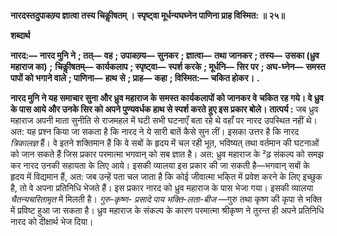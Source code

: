**नारदस्तदुपाकण्र्य ज्ञात्वा तस्य चिकीॢषतम् ।** **स्पृष्ट्वा मूर्धन्यघघ्नेन पाणिना प्राह विस्मित: ॥ २५॥** 

**शब्दार्थ** 

**नारद:—** **नारद मुनि ने** **; तत्—** **वह** **; उपाकण्र्य—** **सुनकर** **; ज्ञात्वा—** **तथा जानकर** **; तस्य—** **उसका (ध्रुव महाराज का)** **;** **चिकीॢषतम्—** **कार्यकलाप** **; स्पृष्ट्वा—** **स्पर्श करके** **; मूर्धनि—** **सिर पर** **; अघ-घ्नेन—** **समस्त पापों को भगाने वाले** **; पाणिना—** **हाथ** **से** **; प्राह—** **कहा** **; विस्मित:—** **चकित होकर।** **.** 

**नारद मुनि ने यह समाचार सुना और ध्रुव महाराज के समस्त कार्यकलापों को जानकर वे** **चकित रह गये। वे ध्रुव के पास आये और उनके सिर को अपने पुण्यवर्धक हाथ से स्पर्श करते** **हुए इस प्रकार बोले।** **तात्पर्य :** जब ध्रुव महाराज अपनी माता सुनीति से राजमहल में घटी सभी घटनाएँ बता रहे थे वहाँ पर नारद उपस्थित नहीं थे। अत: यह प्रश्न किया जा सकता है कि नारद ने ये सारी बातें कैसे सुन लीं। इसका उत्तर है कि नारद *त्रिकालज्ञ* हैं। वे इतने शक्तिमान हैं कि वे सबों के हृदय में चल रही भूत, भविष्यत् तथा वर्तमान की घटनाओं को जान सकते हैं जिस प्रकार परमात्मा भगवान् को सब ज्ञात है। अत: ध्रुव महाराज के ²ढ़ संकल्प को समझ कर नारद उनकी सहायता के लिए आये। इसकी व्यालया इस प्रकार की जा सकती है—भगवान् सबों के हृदय में विद्यमान हैं, अत: जब उन्हें पता चल जाता है कि कोई जीवात्मा भकि्त में प्रवेश करने के लिए इच्छुक है, तो वे अपना प्रतिनिधि भेजते हैं। इस प्रकार नारद को ध्रुव महाराज के पास भेजा गया। इसकी व्यालया *चैतन्यचरितामृत* में मिलती है। *गुरु-कृष्ण-* *प्रसादे पाय भक्ति-लता-बीज* —गुरु तथा कृष्ण की कृपा से भक्ति में प्रविष्ट हुआ जा सकता है। ध्रुव महाराज के संकल्प के कारण परमात्मा श्रीकृष्ण ने तुरन्त ही अपने प्रतिनिधि नारद को दीक्षार्थ भेज दिया।  